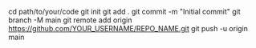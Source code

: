 cd path/to/your/code
git init
git add .
git commit -m "Initial commit"
git branch -M main
git remote add origin https://github.com/YOUR_USERNAME/REPO_NAME.git
git push -u origin main
